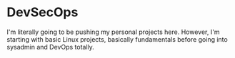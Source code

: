 # DevSecOps
I'm literally going to be pushing my personal projects here. However, I'm starting with basic Linux projects, basically fundamentals before going into sysadmin and DevOps totally.
